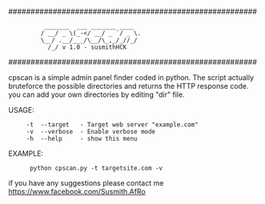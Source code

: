 ########################################################

              _______  ___ _______ ____
             / __/ _ \(_-</ __/ _ `/ _ \.
             \__/ .__/___/\__/\_,_/_//_/
               /_/ v 1.0 - susmithHCK

########################################################

cpscan is a simple admin panel finder coded in python. 
The script actually bruteforce the possible directories and returns the HTTP response code.
you can add your own directories by editing "dir" file.

USAGE:

         -t  --target   - Target web server "example.com"
         -v  --verbose  - Enable verbose mode
         -h  --help     - show this menu

EXAMPLE:

          python cpscan.py -t targetsite.com -v
			   
if you have any suggestions please contact me 	https://www.facebook.com/Susmith.AfRo
